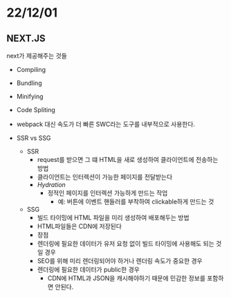 # 22/12/01

## NEXT.JS

next가 제공해주는 것들
- Compiling
- Bundling
- Minifying
- Code Spliting

- webpack 대신 속도가 더 빠른 SWC라는 도구를 내부적으로 사용한다.

- SSR vs SSG
	- SSR
		- request를 받으면 그 떄 HTML을 새로 생성하여 클라이언트에 전송하는 방법
		- 클라이언트는 인터렉션이 가능한 페이지를 전달받는다
		- *Hydration*
			- 정적인 페이지를 인터렉션 가능하게 만드는 작업
				- 예: 버튼에 이벤트 핸들러를 부착하여 clickable하게 만드는 것
	- SSG
		- 빌드 타이밍에 HTML 파일을 미리 생성하여 배포해두는 방법
		- HTML파일들은 CDN에 저장된다
		- 장점
		- 렌더링에 필요한 데이터가 유저 요청 없이 빌드 타이밍에 사용해도 되는 것일 경우
		- SEO를 위해 미리 렌더링되어야 하거나 렌더링 속도가 중요한 경우
		- 렌더링에 필요한 데이터가 public한 경우
			- CDN에 HTML과 JSON을 캐시해야하기 때문에 민감한 정보를 포함하면 안된다.